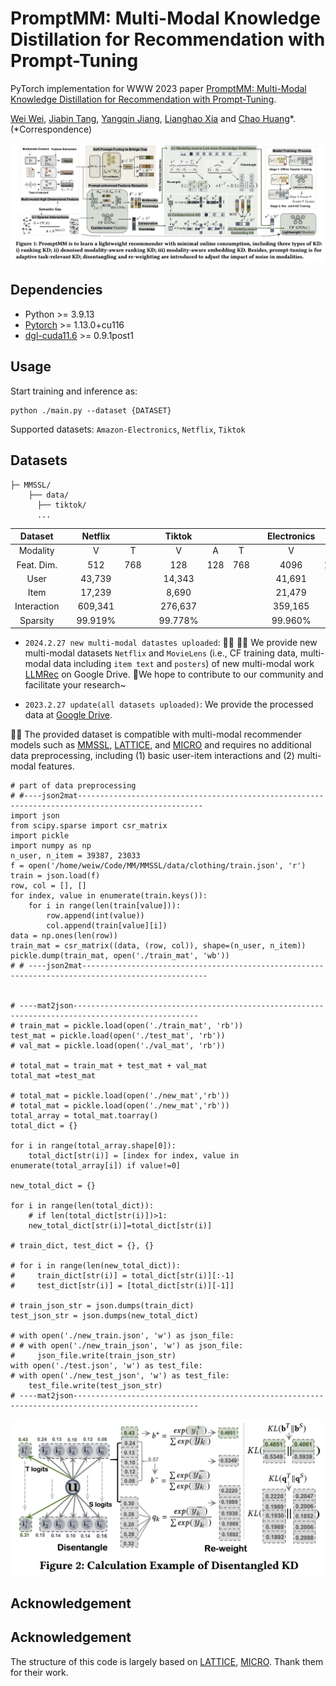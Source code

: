 # PromptMM: Multi-Modal Knowledge Distillation for Recommendation with Prompt-Tuning

PyTorch implementation for WWW 2023 paper [PromptMM: Multi-Modal Knowledge Distillation for Recommendation with Prompt-Tuning](https://arxiv.org/html/2402.17188v1).

[Wei Wei](#), [Jiabin Tang](https://tjb-tech.github.io/), [Yangqin Jiang](#), [Lianghao Xia](https://akaxlh.github.io/) and [Chao Huang](https://sites.google.com/view/chaoh/home)*.
(*Correspondence)

<p align="center">
<img src="./PromptMM.png" alt="" />
</p>


<h2>Dependencies </h2>

* Python >= 3.9.13
* [Pytorch](https://pytorch.org/) >= 1.13.0+cu116
* [dgl-cuda11.6](https://www.dgl.ai/) >= 0.9.1post1




<h2>Usage </h2>

Start training and inference as:

```
python ./main.py --dataset {DATASET}
```
Supported datasets:  `Amazon-Electronics`, `Netflix`, `Tiktok`


<h2> Datasets </h2>

  ```
  ├─ MMSSL/ 
      ├── data/
        ├── tiktok/
        ...
  ```
|   Dataset   |   |  Netflix |     |   |  Tiktok  |     |     |   | Electronics |      |
|:-----------:|:-:|:--------:|:---:|:-:|:--------:|:---:|:---:|:-:|:-----------:|:----:|
|   Modality  |   |     V    |  T  |   |     V    |  A  |  T  |   |      V      |   T  |
|  Feat. Dim. |   |    512   | 768 |   |    128   | 128 | 768 |   |     4096    | 1024 |
|     User    |   |  43,739  |     |   |  14,343  |     |     |   |    41,691   |      |
|     Item    |   |  17,239  |     |   |   8,690  |     |     |   |    21,479   |      |
| Interaction |   |  609,341 |     |   |  276,637 |     |     |   |   359,165   |      |
|   Sparsity  |   | 99.919\% |     |   | 99.778\% |     |     |   |   99.960\%  |      |


- `2024.2.27 new multi-modal datastes uploaded`: 📢📢 🌹🌹 We provide new multi-modal datasets `Netflix` and `MovieLens`  (i.e., CF training data, multi-modal data including `item text` and `posters`) of new multi-modal work [LLMRec](https://github.com/HKUDS/LLMRec) on Google Drive. 🌹We hope to contribute to our community and facilitate your research~

- `2023.2.27 update(all datasets uploaded)`: We provide the processed data at [Google Drive](https://drive.google.com/drive/folders/17vnX8S6a_68xzML1tAM5m9YsQyKZ1UKb?usp=share_link). 

🚀🚀 The provided dataset is compatible with multi-modal recommender models such as [MMSSL](https://github.com/HKUDS/MMSSL), [LATTICE](https://github.com/CRIPAC-DIG/LATTICE), and [MICRO](https://github.com/CRIPAC-DIG/MICRO) and requires no additional data preprocessing, including (1) basic user-item interactions and (2) multi-modal features.

```
# part of data preprocessing
# #----json2mat--------------------------------------------------------------------------------------------------
import json
from scipy.sparse import csr_matrix
import pickle
import numpy as np
n_user, n_item = 39387, 23033
f = open('/home/weiw/Code/MM/MMSSL/data/clothing/train.json', 'r')  
train = json.load(f)
row, col = [], []
for index, value in enumerate(train.keys()):
    for i in range(len(train[value])):
        row.append(int(value))
        col.append(train[value][i])
data = np.ones(len(row))
train_mat = csr_matrix((data, (row, col)), shape=(n_user, n_item))
pickle.dump(train_mat, open('./train_mat', 'wb'))  
# # ----json2mat--------------------------------------------------------------------------------------------------


# ----mat2json--------------------------------------------------------------------------------------------------
# train_mat = pickle.load(open('./train_mat', 'rb'))
test_mat = pickle.load(open('./test_mat', 'rb'))
# val_mat = pickle.load(open('./val_mat', 'rb'))

# total_mat = train_mat + test_mat + val_mat
total_mat =test_mat

# total_mat = pickle.load(open('./new_mat','rb'))
# total_mat = pickle.load(open('./new_mat','rb'))
total_array = total_mat.toarray()
total_dict = {}

for i in range(total_array.shape[0]):
    total_dict[str(i)] = [index for index, value in enumerate(total_array[i]) if value!=0]

new_total_dict = {}

for i in range(len(total_dict)):
    # if len(total_dict[str(i)])>1:
    new_total_dict[str(i)]=total_dict[str(i)]

# train_dict, test_dict = {}, {}

# for i in range(len(new_total_dict)):
#     train_dict[str(i)] = total_dict[str(i)][:-1]
#     test_dict[str(i)] = [total_dict[str(i)][-1]]

# train_json_str = json.dumps(train_dict)
test_json_str = json.dumps(new_total_dict)

# with open('./new_train.json', 'w') as json_file:
# # with open('./new_train_json', 'w') as json_file:
#     json_file.write(train_json_str)
with open('./test.json', 'w') as test_file:
# with open('./new_test_json', 'w') as test_file:
    test_file.write(test_json_str)
# ----mat2json--------------------------------------------------------------------------------------------------
```


<p align="center">
<img src="./decouple.png" alt="" />
</p>


## Acknowledgement

## Acknowledgement

The structure of this code is largely based on [LATTICE](https://github.com/CRIPAC-DIG/LATTICE), [MICRO](https://github.com/CRIPAC-DIG/MICRO). Thank them for their work.

